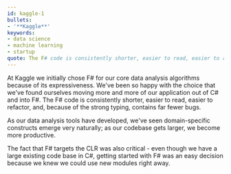 ```yaml
---
id: kaggle-1
bullets:
- '**Kaggle**'
keywords:
- data science
- machine learning
- startup
quote: The F# code is consistently shorter, easier to read, easier to refactor and contains far fewer bugs. As our data analysis tools have developed ... we've become more productive.
---
```

At Kaggle we initially chose F# for our core data analysis algorithms because of its expressiveness. 
We've been so happy with the choice that we've found ourselves moving more and more of 
our application out of C# and into F#. The F# code is consistently shorter, easier to read, 
easier to refactor, and, because of the strong typing, contains far fewer bugs.

As our data analysis tools have developed, we've seen domain-specific constructs 
emerge very naturally; as our codebase gets larger, we become more productive. 

The fact that F# targets the CLR was also critical - even though we have a large existing 
code base in C#, getting started with F# was an easy decision because 
we knew we could use new modules right away.
    